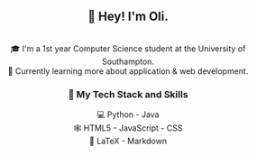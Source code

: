 <h2 align="center">👋 Hey! I'm Oli.</h2>
<p align="center">
<!-- 	<a href="https://www.linkedin.com/in/oli-cox-a06781239/"><img src="imgs/linkedin.svg" alt="LinkedIn"></a>
	<a href="https://github.com/coxy0"><img src="imgs/github.svg" alt="GitHub"></a> -->
  <br>
  🎓 I'm a 1st year Computer Science student at the University of Southampton.
  <br>
  🌱 Currently learning more about application & web development.
</p>

<h3 align="center">🎯 My Tech Stack and Skills</h3>
<p align="center">
  💻 Python - Java
  <br>
  🕸️ HTML5 - JavaScript - CSS
  <br>
  🧠 LaTeX - Markdown
</p>

